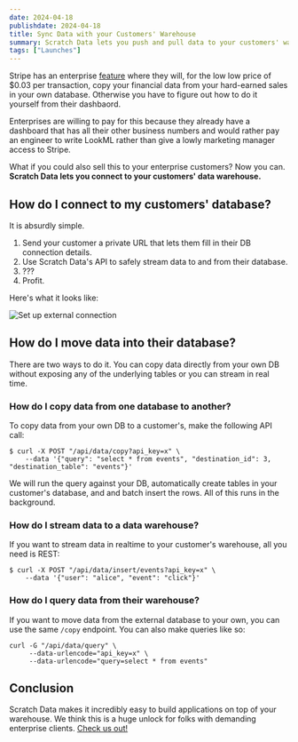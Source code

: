 ```yaml
---
date: 2024-04-18
publishdate: 2024-04-18
title: Sync Data with your Customers' Warehouse
summary: Scratch Data lets you push and pull data to your customers' warehouse.
tags: ["Launches"]
---
```


Stripe has an enterprise [feature](https://stripe.com/data-pipeline) where they will, for
the low low price of $0.03 per transaction, copy your financial data from
your hard-earned sales in your own database. Otherwise you have to figure out how to do 
it yourself from their dashbaord.

Enterprises are willing to pay for this because they already have a dashboard that has
all their other business numbers and would rather pay an engineer to write LookML rather
than give a lowly marketing manager access to Stripe.

What if you could also sell this to your enterprise customers? Now you can.
**Scratch Data lets you connect to your customers' data warehouse.**

## How do I connect to my customers' database?

It is absurdly simple.

1. Send your customer a private URL that lets them fill in their DB connection details.
2. Use Scratch Data's API to safely stream data to and from their database.
3. ???
4. Profit.

Here's what it looks like:

![Set up external connection](setup_connection.gif)

## How do I move data into their database?

There are two ways to do it. You can copy data directly from your own DB without 
exposing any of the underlying tables or you can stream in real time.

### How do I copy data from one database to another?

To copy data from your own DB to a customer's, make the following API call:

```
$ curl -X POST "/api/data/copy?api_key=x" \
    --data '{"query": "select * from events", "destination_id": 3, "destination_table": "events"}'
```

We will run the query against your DB, automatically create tables in your customer's database, and
and batch insert the rows. All of this runs in the background.

### How do I stream data to a data warehouse?

If you want to stream data in realtime to your customer's warehouse, all you need is REST:

```
$ curl -X POST "/api/data/insert/events?api_key=x" \
    --data '{"user": "alice", "event": "click"}'
```

### How do I query data from their warehouse?

If you want to move data from the external database to your own, you can use the same `/copy` endpoint. 
You can also make queries like so:

```
curl -G "/api/data/query" \
     --data-urlencode="api_key=x" \
     --data-urlencode="query=select * from events" 
```

## Conclusion

Scratch Data makes it incredibly easy to build applications on top of 
your warehouse. We think this is a huge unlock for folks with demanding
enterprise clients. [Check us out!](https://app.scratchdata.com?source=sync-data-with-customers)
